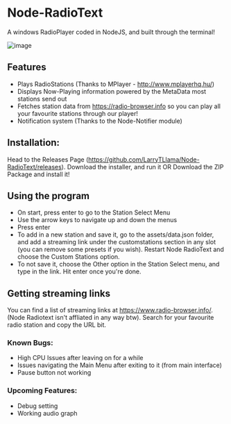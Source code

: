 # Node-RadioText
A windows RadioPlayer coded in NodeJS, and built through the terminal!

![image](https://user-images.githubusercontent.com/79579625/170117700-ea07bf1b-77eb-40dc-8e00-08c6fa117a66.png)


## Features
- Plays RadioStations (Thanks to MPlayer - http://www.mplayerhq.hu/)
- Displays Now-Playing information powered by the MetaData most stations send out
- Fetches station data from https://radio-browser.info so you can play all your favourite stations through our player!
- Notification system (Thanks to the Node-Notifier module)

## Installation:
Head to the Releases Page (https://github.com/LarryTLlama/Node-RadioText/releases). 
Download the installer, and run it OR Download the ZIP Package and install it!


## Using the program
- On start, press enter to go to the Station Select Menu
- Use the arrow keys to navigate up and down the menus
- Press enter
- To add in a new station and save it, go to the assets/data.json folder, and add a streaming link under the customstations section in any slot (you can remove some presets if you wish). Restart Node RadioText and choose the Custom Stations option.
- To not save it, choose the Other option in the Station Select menu, and type in the link. Hit enter once you're done.

## Getting streaming links
You can find a list of streaming links at https://www.radio-browser.info/. (Node Radiotext isn't affliated in any way btw).
Search for your favourite radio station and copy the URL bit.

### Known Bugs:
- High CPU Issues after leaving on for a while
- Issues navigating the Main Menu after exiting to it (from main interface)
- Pause button not working

### Upcoming Features:
- Debug setting
- Working audio graph
